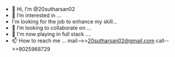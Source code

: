 - 👋 Hi, I’m @20sutharsan02
- 👀 I’m interested in ...
- I'm looking for the job to enhance my skill...
- 💞️ I’m looking to collaborate on ...
- 🤖 I'm now playing in full stack ....
- 📫 How to reach me ...
mail-->>20sutharsan02@gmail.com
call-->>9025968729

<!---
20sutharsan02/20sutharsan02 is a ✨ special ✨ repository because its `README.md` (this file) appears on your GitHub profile.
You can click the Preview link to take a look at your changes.
--->
